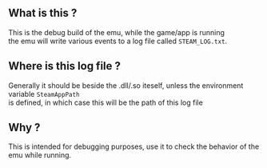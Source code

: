 ## What is this ?
This is the debug build of the emu, while the game/app is running  
the emu will write various events to a log file called `STEAM_LOG.txt`.

## Where is this log file ?
Generally it should be beside the .dll/.so iteself, unless the environment variable `SteamAppPath`  
is defined, in which case this will be the path of this log file

## Why ?
This is intended for debugging purposes, use it to check the behavior of the emu while running.
